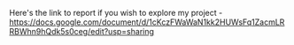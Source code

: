 Here's the link to report if you wish to explore my project - https://docs.google.com/document/d/1cKczFWaWaN1kk2HUWsFq1ZacmLRRBWhn9hQdk5s0ceg/edit?usp=sharing
